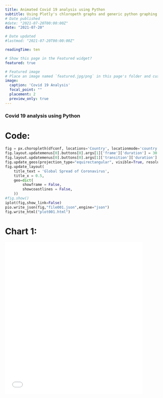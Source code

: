 ```yaml
---
title: Animated Covid 19 analysis using Python
subtitle: Using Plotly's chloropeth graphs and generic python graphing to visualize Covid 19 infection and death rates and the impact of lockdown in various countries.
# Date published
#date: "2021-07-20T00:00:00Z"
date: "2021-07-20"

# Date updated
#lastmod: "2021-07-20T00:00:00Z"

readingTime: ten

# Show this page in the Featured widget?
featured: true

# Featured image
# Place an image named `featured.jpg/png` in this page's folder and customize its options here.
image:
  caption: 'Covid 19 Analysis'
  focal_point: ""
  placement: 2
  preview_only: true
---
```

<!-- <iframe
       src="./ch001.html"
       width="90%"
       height="1000px"
       style="border:none;">
 </iframe> -->

 ### Covid 19 analysis using Python

# Code:
```python
fig = px.choropleth(dfconf, locations='Country', locationmode='country names', color='Confirmed', animation_frame='Date')
fig.layout.updatemenus[0].buttons[0].args[1]['frame']['duration'] = 30
fig.layout.updatemenus[0].buttons[0].args[1]['transition']['duration'] = 5
fig.update_geos(projection_type="equirectangular", visible=True, resolution=50)
fig.update_layout(
    title_text = 'Global Spread of Coronavirus',
    title_x = 0.5,
    geo=dict(
        showframe = False,
        showcoastlines = False,
    ))
#fig.show()
iplot(fig,show_link=False)
pio.write_json(fig,"file001.json",engine="json")
fig.write_html("plot001.html")
```

 # Chart 1:
 <!-- {{< chart data="file001" >}} -->
 <iframe
       src="./plot001.html"
       width="90%"
       height="500px"
       style="border:none;">
 </iframe>